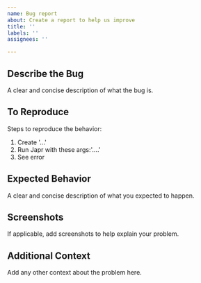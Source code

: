 ```yaml
---
name: Bug report
about: Create a report to help us improve
title: ''
labels: ''
assignees: ''

---
```


## Describe the Bug
A clear and concise description of what the bug is.

## To Reproduce
Steps to reproduce the behavior:
1. Create '...'
2. Run Japr with these args:'....'
3. See error

## Expected Behavior
A clear and concise description of what you expected to happen.

## Screenshots
If applicable, add screenshots to help explain your problem.

## Additional Context
Add any other context about the problem here.
